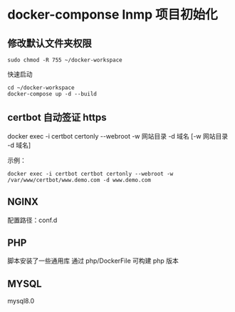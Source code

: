 # docker-componse lnmp 项目初始化

## 修改默认文件夹权限

```
sudo chmod -R 755 ~/docker-workspace
```

快速启动

```
cd ~/docker-workspace
docker-compose up -d --build
```

## certbot 自动签证 https

docker exec -i certbot certonly --webroot -w 网站目录 -d 域名 [-w 网站目录 -d 域名]

示例：

```
docker exec -i certbot certbot certonly --webroot -w /var/www/certbot/www.demo.com -d www.demo.com
```

## NGINX

配置路径：conf.d

## PHP

脚本安装了一些通用库
通过 php/DockerFile 可构建 php 版本

## MYSQL

mysql8.0
